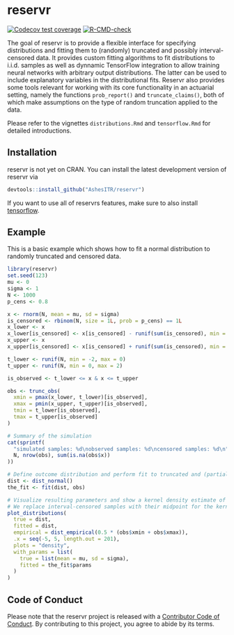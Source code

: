 
# reservr

<!-- badges: start -->
[![Codecov test coverage](https://codecov.io/gh/AshesITR/reservr/branch/master/graph/badge.svg)](https://codecov.io/gh/AshesITR/reservr?branch=master)
[![R-CMD-check](https://github.com/AshesITR/reservr/workflows/R-CMD-check/badge.svg)](https://github.com/AshesITR/reservr/actions)
<!-- badges: end -->

The goal of reservr is to provide a flexible interface for specifying distributions and fitting them to (randomly) 
truncated and possibly interval-censored data.
It provides custom fitting algorithms to fit distributions to i.i.d. samples as well as dynnamic TensorFlow
integration to allow training neural networks with arbitrary output distributions.
The latter can be used to include explanatory variables in the distributional fits.
Reservr also provides some tools relevant for working with its core functionality in an actuarial setting, namely the
functions `prob_report()` and `truncate_claims()`, both of which make assumptions on the type of random truncation
applied to the data.

Please refer to the vignettes `distributions.Rmd` and `tensorflow.Rmd` for detailed introductions.

## Installation

reservr is not yet on CRAN.
You can install the latest development version of reservr via
``` r
devtools::install_github("AshesITR/reservr")
```

<!-- You can install the released version of reservr from [CRAN](https://CRAN.R-project.org) with:
``` r
install.packages("reservr")
```
--->

If you want to use all of reservrs features, make sure to also install
[tensorflow](https://tensorflow.rstudio.com/installation/).

## Example

This is a basic example which shows how to fit a normal distribution to randomly truncated and censored data.

``` r
library(reservr)
set.seed(123)
mu <- 0
sigma <- 1
N <- 1000
p_cens <- 0.8

x <- rnorm(N, mean = mu, sd = sigma)
is_censored <- rbinom(N, size = 1L, prob = p_cens) == 1L
x_lower <- x
x_lower[is_censored] <- x[is_censored] - runif(sum(is_censored), min = 0, max = 0.5)
x_upper <- x
x_upper[is_censored] <- x[is_censored] + runif(sum(is_censored), min = 0, max = 0.5)

t_lower <- runif(N, min = -2, max = 0)
t_upper <- runif(N, min = 0, max = 2)

is_observed <- t_lower <= x & x <= t_upper

obs <- trunc_obs(
  xmin = pmax(x_lower, t_lower)[is_observed],
  xmax = pmin(x_upper, t_upper)[is_observed],
  tmin = t_lower[is_observed],
  tmax = t_upper[is_observed]
)

# Summary of the simulation
cat(sprintf(
  "simulated samples: %d\nobserved samples: %d\ncensored samples: %d\n", 
  N, nrow(obs), sum(is.na(obs$x))
))

# Define outcome distribution and perform fit to truncated and (partially) censored sample
dist <- dist_normal()
the_fit <- fit(dist, obs)

# Visualize resulting parameters and show a kernel density estimate of the samples.
# We replace interval-censored samples with their midpoint for the kernel density estimate.
plot_distributions(
  true = dist,
  fitted = dist, 
  empirical = dist_empirical(0.5 * (obs$xmin + obs$xmax)), 
  .x = seq(-5, 5, length.out = 201), 
  plots = "density", 
  with_params = list(
    true = list(mean = mu, sd = sigma), 
    fitted = the_fit$params
  )
)
```

## Code of Conduct

Please note that the reservr project is released with a
[Contributor Code of Conduct](https://contributor-covenant.org/version/2/0/CODE_OF_CONDUCT.html).
By contributing to this project, you agree to abide by its terms.
